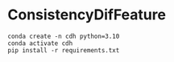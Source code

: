 # ConsistencyDifFeature
```
conda create -n cdh python=3.10
conda activate cdh
pip install -r requirements.txt
```
